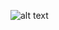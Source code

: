 ![alt text](https://64.media.tumblr.com/bed6d772520b86a0cd93f631db4258fe/bec22248d084b795-a7/s100x200/2fd4a9d67cfec549e79a9c913492a188d50770f2.gifv)
